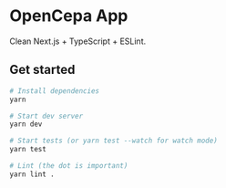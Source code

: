 # OpenCepa App

Clean Next.js + TypeScript + ESLint.

## Get started

```sh
# Install dependencies
yarn

# Start dev server
yarn dev

# Start tests (or yarn test --watch for watch mode)
yarn test

# Lint (the dot is important)
yarn lint .
```
